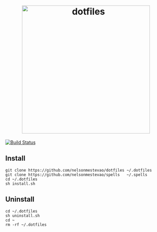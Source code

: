 [semaphoreci]: https://semaphoreci.com/nelsonmestevao/dotfiles

<h1 align="center">
  <a target="_blank" href="https://dotfiles.github.io">
    <img src="https://dotfiles.github.io/images/dotfiles-logo.png" alt="dotfiles" width="400px">
  </a>
</h1>

[![Build Status](https://semaphoreci.com/api/v1/nelsonmestevao/dotfiles/branches/master/badge.svg)][semaphoreci]

## Install

```shell
git clone https://github.com/nelsonmestevao/dotfiles ~/.dotfiles
git clone https://github.com/nelsonmestevao/spells   ~/.spells
cd ~/.dotfiles
sh install.sh
```

## Uninstall

```shell
cd ~/.dotfiles
sh uninstall.sh
cd ~
rm -rf ~/.dotfiles
```
